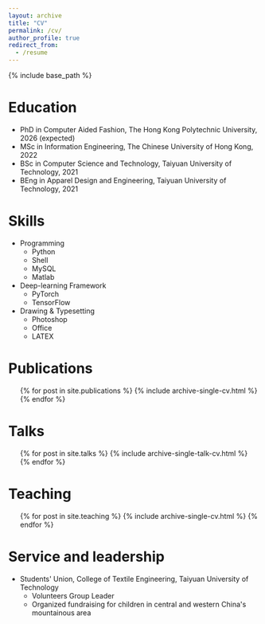 ```yaml
---
layout: archive
title: "CV"
permalink: /cv/
author_profile: true
redirect_from:
  - /resume
---
```


{% include base_path %}

Education
======
* PhD in Computer Aided Fashion, The Hong Kong Polytechnic University, 2026 (expected)
* MSc in Information Engineering, The Chinese University of Hong Kong, 2022
* BSc in Computer Science and Technology, Taiyuan University of Technology, 2021
* BEng in Apparel Design and Engineering, Taiyuan University of Technology, 2021

  
Skills
======
* Programming 
  * Python
  * Shell
  * MySQL
  * Matlab
* Deep-learning Framework
  * PyTorch
  * TensorFlow
* Drawing & Typesetting
  * Photoshop
  * Office
  * LATEX

Publications
======
  <ul>{% for post in site.publications %}
    {% include archive-single-cv.html %}
  {% endfor %}</ul>
  
Talks
======
  <ul>{% for post in site.talks %}
    {% include archive-single-talk-cv.html %}
  {% endfor %}</ul>
  
Teaching
======
  <ul>{% for post in site.teaching %}
    {% include archive-single-cv.html %}
  {% endfor %}</ul>
  
Service and leadership
======
* Students' Union, College of Textile Engineering, Taiyuan University of Technology
  * Volunteers Group Leader
  * Organized fundraising for children in central and western China's mountainous area
